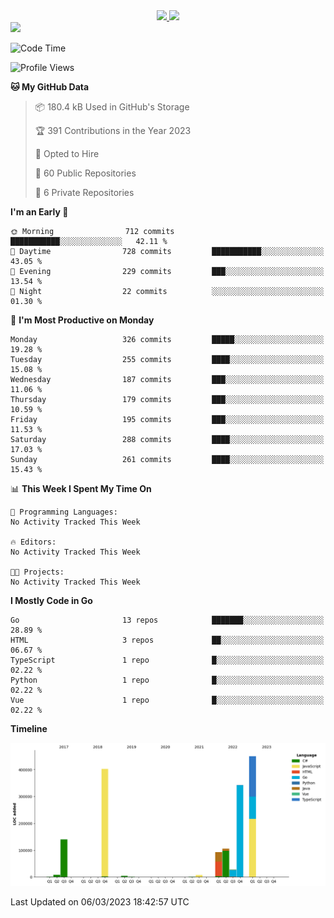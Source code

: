<div align="center">
  <a href="https://github.com/arielsrv">
    <img height="180em" src="https://github-readme-stats.vercel.app/api?username=arielsrv&show_icons=true&theme=radical&include_all_commits=true&count_private=true"/>
    <img height="180em" src="https://github-readme-stats.vercel.app/api/top-langs/?username=arielsrv&layout=compact&langs_count=10&theme=radical"/>
 </a>
</div>

<div>
  <a href="https://www.linkedin.com/in/arielpineiro/" target="_blank">
    <img src="https://img.shields.io/badge/-LinkedIn-%230077B5?style=for-the-badge&logo=linkedin&logoColor=white" target="_blank">
  </a>
</div>

<!--START_SECTION:waka-->
![Code Time](http://img.shields.io/badge/Code%20Time-0%20secs-blue)

![Profile Views](http://img.shields.io/badge/Profile%20Views-0-blue)

**🐱 My GitHub Data** 

> 📦 180.4 kB Used in GitHub's Storage 
 > 
> 🏆 391 Contributions in the Year 2023
 > 
> 💼 Opted to Hire
 > 
> 📜 60 Public Repositories 
 > 
> 🔑 6 Private Repositories 
 > 
**I'm an Early 🐤** 

```text
🌞 Morning                712 commits         ███████████░░░░░░░░░░░░░░   42.11 % 
🌆 Daytime                728 commits         ███████████░░░░░░░░░░░░░░   43.05 % 
🌃 Evening                229 commits         ███░░░░░░░░░░░░░░░░░░░░░░   13.54 % 
🌙 Night                  22 commits          ░░░░░░░░░░░░░░░░░░░░░░░░░   01.30 % 
```
📅 **I'm Most Productive on Monday** 

```text
Monday                   326 commits         █████░░░░░░░░░░░░░░░░░░░░   19.28 % 
Tuesday                  255 commits         ████░░░░░░░░░░░░░░░░░░░░░   15.08 % 
Wednesday                187 commits         ███░░░░░░░░░░░░░░░░░░░░░░   11.06 % 
Thursday                 179 commits         ███░░░░░░░░░░░░░░░░░░░░░░   10.59 % 
Friday                   195 commits         ███░░░░░░░░░░░░░░░░░░░░░░   11.53 % 
Saturday                 288 commits         ████░░░░░░░░░░░░░░░░░░░░░   17.03 % 
Sunday                   261 commits         ████░░░░░░░░░░░░░░░░░░░░░   15.43 % 
```


📊 **This Week I Spent My Time On** 

```text
💬 Programming Languages: 
No Activity Tracked This Week

🔥 Editors: 
No Activity Tracked This Week

🐱‍💻 Projects: 
No Activity Tracked This Week
```

**I Mostly Code in Go** 

```text
Go                       13 repos            ███████░░░░░░░░░░░░░░░░░░   28.89 % 
HTML                     3 repos             ██░░░░░░░░░░░░░░░░░░░░░░░   06.67 % 
TypeScript               1 repo              █░░░░░░░░░░░░░░░░░░░░░░░░   02.22 % 
Python                   1 repo              █░░░░░░░░░░░░░░░░░░░░░░░░   02.22 % 
Vue                      1 repo              █░░░░░░░░░░░░░░░░░░░░░░░░   02.22 % 
```



**Timeline**

![Lines of Code chart](https://raw.githubusercontent.com/arielsrv/arielsrv/main/assets/bar_graph.png)


 Last Updated on 06/03/2023 18:42:57 UTC
<!--END_SECTION:waka-->
